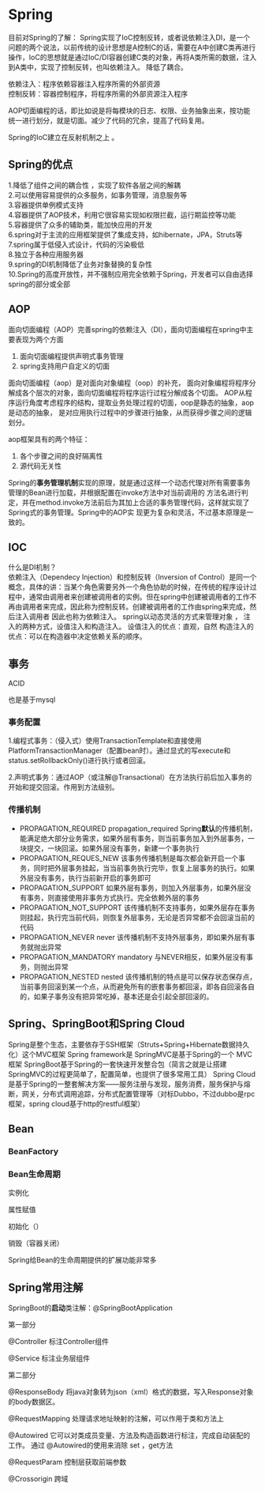 # Spring
目前对Spring的了解：
Spring实现了IoC控制反转，或者说依赖注入DI，是一个问题的两个说法，以前传统的设计思想是A控制C的话，需要在A中创建C类再进行操作，IoC的思想就是通过IoC/DI容器创建C类的对象，再将A类所需的数据，注入到A类中，实现了控制反转，也叫依赖注入。  降低了耦合。

依赖注入：程序依赖容器注入程序所需的外部资源  
控制反转：容器控制程序，将程序所需的外部资源注入程序

AOP切面编程的话，即比如说是将每模块的日志、权限、业务抽象出来，按功能统一进行划分，就是切面。减少了代码的冗余，提高了代码复用。

Spring的IoC建立在反射机制之上 。

## Spring的优点
1.降低了组件之间的耦合性 ，实现了软件各层之间的解耦   
2.可以使用容易提供的众多服务，如事务管理，消息服务等  
3.容器提供单例模式支持  
4.容器提供了AOP技术，利用它很容易实现如权限拦截，运行期监控等功能  
5.容器提供了众多的辅助类，能加快应用的开发  
6.spring对于主流的应用框架提供了集成支持，如hibernate，JPA，Struts等  
7.spring属于低侵入式设计，代码的污染极低  
8.独立于各种应用服务器  
9.spring的DI机制降低了业务对象替换的复杂性  
10.Spring的高度开放性，并不强制应用完全依赖于Spring，开发者可以自由选择spring的部分或全部  

## AOP
面向切面编程（AOP）完善spring的依赖注入（DI），面向切面编程在spring中主要表现为两个方面 
1. 面向切面编程提供声明式事务管理 
2. spring支持用户自定义的切面 

面向切面编程（aop）是对面向对象编程（oop）的补充， 
面向对象编程将程序分解成各个层次的对象，面向切面编程将程序运行过程分解成各个切面。 
AOP从程序运行角度考虑程序的结构，提取业务处理过程的切面，oop是静态的抽象，aop是动态的抽象， 
是对应用执行过程中的步骤进行抽象，从而获得步骤之间的逻辑划分。

aop框架具有的两个特征：  
1. 各个步骤之间的良好隔离性 
2. 源代码无关性 

Spring的**事务管理机制**实现的原理，就是通过这样一个动态代理对所有需要事务管理的Bean进行加载，并根据配置在invoke方法中对当前调用的 方法名进行判定，并在method.invoke方法前后为其加上合适的事务管理代码，这样就实现了Spring式的事务管理。Spring中的AOP实 现更为复杂和灵活，不过基本原理是一致的。
## IOC
什么是DI机制？  
依赖注入（Dependecy Injection）和控制反转（Inversion of Control）是同一个概念，具体的讲：当某个角色需要另外一个角色协助的时候，在传统的程序设计过程中，通常由调用者来创建被调用者的实例。但在spring中创建被调用者的工作不再由调用者来完成，因此称为控制反转。创建被调用者的工作由spring来完成，然后注入调用者 
因此也称为依赖注入。 
spring以动态灵活的方式来管理对象 ， 注入的两种方式，设值注入和构造注入。 
设值注入的优点：直观，自然 
构造注入的优点：可以在构造器中决定依赖关系的顺序。

## 事务

ACID

也是基于mysql

[事务]: https://www.cnblogs.com/mseddl/p/11577846.html

### 事务配置

1.编程式事务：（侵入式）使用TransactionTemplate和直接使用PlatformTransactionManager（配置bean时）。通过显式的写execute和status.setRollbackOnly()进行执行或者回滚。

2.声明式事务：通过AOP（或注解@Transactional）在方法执行前后加入事务的开始和提交回滚。作用到方法级别。

### 传播机制

- PROPAGATION_REQUIRED propagation_required
	Spring**默认**的传播机制，能满足绝大部分业务需求，如果外层有事务，则当前事务加入到外层事务，一块提交，一块回滚。如果外层没有事务，新建一个事务执行
- PROPAGATION_REQUES_NEW
	该事务传播机制是每次都会新开启一个事务，同时把外层事务挂起，当当前事务执行完毕，恢复上层事务的执行。如果外层没有事务，执行当前新开启的事务即可
- PROPAGATION_SUPPORT
	如果外层有事务，则加入外层事务，如果外层没有事务，则直接使用非事务方式执行。完全依赖外层的事务
- PROPAGATION_NOT_SUPPORT
	该传播机制不支持事务，如果外层存在事务则挂起，执行完当前代码，则恢复外层事务，无论是否异常都不会回滚当前的代码
- PROPAGATION_NEVER never
	该传播机制不支持外层事务，即如果外层有事务就抛出异常
- PROPAGATION_MANDATORY mandatory
	与NEVER相反，如果外层没有事务，则抛出异常
- PROPAGATION_NESTED nested
	该传播机制的特点是可以保存状态保存点，当前事务回滚到某一个点，从而避免所有的嵌套事务都回滚，即各自回滚各自的，如果子事务没有把异常吃掉，基本还是会引起全部回滚的。

## Spring、SpringBoot和Spring Cloud

Spring是整个生态，主要依存于SSH框架（Struts+Spring+Hibernate数据持久化）这个MVC框架
Spring framework是
SpringMVC是基于Spring的一个 MVC 框架
SpringBoot基于Spring的一套快速开发整合包（简言之就是让搭建SpringMVC的过程更简单了，配置简单，也提供了很多常用工具）
Spring Cloud是基于Spring的一整套解决方案——服务注册与发现，服务消费，服务保护与熔断，网关，分布式调用追踪，分布式配置管理等（对标Dubbo，不过dubbo是rpc框架，spring cloud基于http的restful框架）

## Bean

### BeanFactory

### Bean生命周期

实例化

属性赋值

初始化（）

销毁（容器关闭）



Spring给Bean的生命周期提供的扩展功能非常多

## Spring常用注解

SpringBoot的**启动**类注解：@SpringBootApplication

第一部分

@Controller 标注Controller组件

@Service 标注业务层组件

第二部分

@ResponseBody 将java对象转为json（xml）格式的数据，写入Response对象的body数据区。

@RequestMapping 处理请求地址映射的注解，可以作用于类和方法上

@Autowired 它可以对类成员变量、方法及构造函数进行标注，完成自动装配的工作。 通过 @Autowired的使用来消除 set ，get方法

@RequestParam 控制层获取前端参数

@Crossorigin 跨域